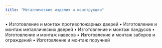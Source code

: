 ```yaml
---
title: "Металлические изделия и конструкции"
---
```


•	Изготовление и монтаж противопожарных дверей
•	Изготовление и монтаж металлических дверей
•	Изготовление и монтаж пандусов
•	Изготовление и монтаж навесов
•	Изготовление и монтаж заборов и ограждений
•	Изготовление и монтаж поручней 

